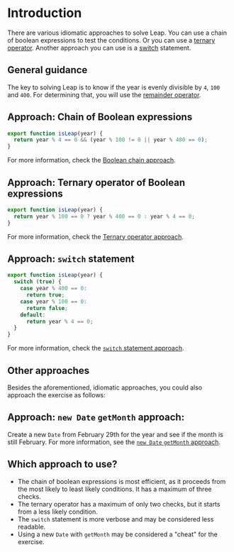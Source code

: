 # Introduction

There are various idiomatic approaches to solve Leap.
You can use a chain of boolean expressions to test the conditions.
Or you can use a [ternary operator][ternary-operator].
Another approach you can use is a [switch][switch] statement.

## General guidance

The key to solving Leap is to know if the year is evenly divisible by `4`, `100` and `400`.
For determining that, you will use the [remainder operator][remainder-operator].

## Approach: Chain of Boolean expressions

```javascript
export function isLeap(year) {
  return year % 4 == 0 && (year % 100 != 0 || year % 400 == 0);
}
```

For more information, check the [Boolean chain approach][approach-boolean-chain].

## Approach: Ternary operator of Boolean expressions

```javascript
export function isLeap(year) {
  return year % 100 == 0 ? year % 400 == 0 : year % 4 == 0;
}
```

For more information, check the [Ternary operator approach][approach-ternary-operator].

## Approach: `switch` statement

```javascript
export function isLeap(year) {
  switch (true) {
    case year % 400 == 0:
      return true;
    case year % 100 == 0:
      return false;
    default:
      return year % 4 == 0;
  }
}
```

For more information, check the [`switch` statement approach][approach-switch-statement].

## Other approaches

Besides the aforementioned, idiomatic approaches, you could also approach the exercise as follows:

## Approach: `new Date` `getMonth` approach:

Create a new `Date` from February 29th for the year and see if the month is still February.
For more information, see the [`new Date` `getMonth` approach][approach-new-date-getmonth].

## Which approach to use?

- The chain of boolean expressions is most efficient, as it proceeds from the most likely to least likely conditions.
  It has a maximum of three checks.
- The ternary operator has a maximum of only two checks, but it starts from a less likely condition.
- The `switch` statement is more verbose and may be considered less readable.
- Using a new `Date` with `getMonth` may be considered a "cheat" for the exercise.

[remainder-operator]: https://developer.mozilla.org/en-US/docs/Web/JavaScript/Reference/Operators/Remainder
[switch]: https://developer.mozilla.org/en-US/docs/Web/JavaScript/Reference/Statements/switch
[ternary-operator]: https://developer.mozilla.org/en-US/docs/Web/JavaScript/Reference/Operators/Conditional_Operator
[approach-boolean-chain]: https://exercism.org/tracks/javascript/exercises/leap/approaches/boolean-chain
[approach-ternary-operator]: https://exercism.org/tracks/javascript/exercises/leap/approaches/ternary-operator
[approach-switch-statement]: https://exercism.org/tracks/javascript/exercises/leap/approaches/switch-statement
[approach-new-date-getmonth]: https://exercism.org/tracks/javascript/exercises/leap/approaches/new-date-getmonth
